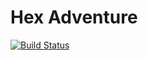 # Hex Adventure

[![Build Status](https://travis-ci.org/as-f/hex-adventure-new.svg?branch=rewrite-it-in-rust)](https://travis-ci.org/as-f/hex-adventure-new)
